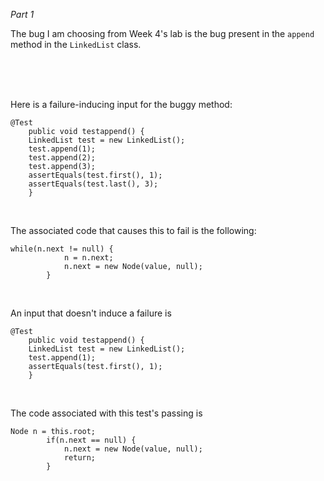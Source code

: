 _Part 1_

The bug I am choosing from Week 4's lab is the bug present in the `append` method in the `LinkedList` class. 

<br>
<br>
<br>

Here is a failure-inducing input for the buggy method:

```
@Test 
	public void testappend() {
    LinkedList test = new LinkedList();
    test.append(1);
    test.append(2);
    test.append(3);
    assertEquals(test.first(), 1);
    assertEquals(test.last(), 3);
	}
```
<br>

The associated code that causes this to fail is the following:
```
while(n.next != null) {
            n = n.next;
            n.next = new Node(value, null);
        }
```

<br>


An input that doesn't induce a failure is

```
@Test 
	public void testappend() {
    LinkedList test = new LinkedList();
    test.append(1);
    assertEquals(test.first(), 1);
	}
```

<br>

The code associated with this test's passing is 

```
Node n = this.root;
        if(n.next == null) {
            n.next = new Node(value, null);
            return;
        }
```





